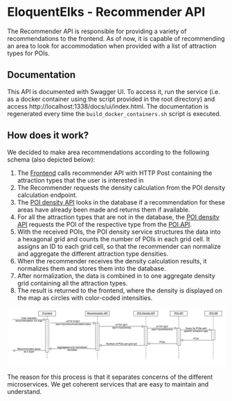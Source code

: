 # EloquentElks - Recommender API
The Recommender API is responsible for providing a variety of recommendations to the frontend. As of now, it is capable of recommending an area to look for accommodation when provided with a list of attraction types for POIs.

## Documentation
This API is documented with Swagger UI. To access it, run the service (i.e. as a docker container using the script provided in the root directory) and access http://localhost:1338/docs/ui/index.html. The documentation is regenerated every time the `build_docker_containers.sh` script is executed.

## How does it work?
We decided to make area recommendations according to the following schema (also depicted below):

1.  The [Frontend](../eloquent-elks-frontend/README.md) calls recommender API with HTTP Post containing the attraction types that the user is interested in
2.  The Recommender requests the density calculation from the POI density calculation endpoint.
3.  The [POI density API](../eloquent-elks-poi-density-api/README.md) looks in the database if a recommendation for these areas have already been made and returns them if available.
4. 	For all the attraction types that are not in the database, the [POI density API](../eloquent-elks-poi-density-api/README.md) requests the POI of the respective type from the [POI API](../eloquent-elks-poi-api/README.md).
5.  With the received POIs, the POI density service structures the data into a hexagonal grid and counts the number of POIs in each grid cell. It assigns an ID to each grid cell, so that the recommender can normalize and aggregate the different attraction type densities.
6.  When the recommender receives the density calculation results, it normalizes them and stores them into the database.
7.  After normalization, the data is combined in to one aggregate density grid containing all the attraction types.
8.  The result is returned to the frontend, where the density is displayed on the map as circles with color-coded intensities.

![Sequence diagram of the end-to-end recommendation process.](../docs/img/recommender_sd.png)

The reason for this process is that it separates concerns of the different microservices. We get coherent services that are easy to maintain and understand.




